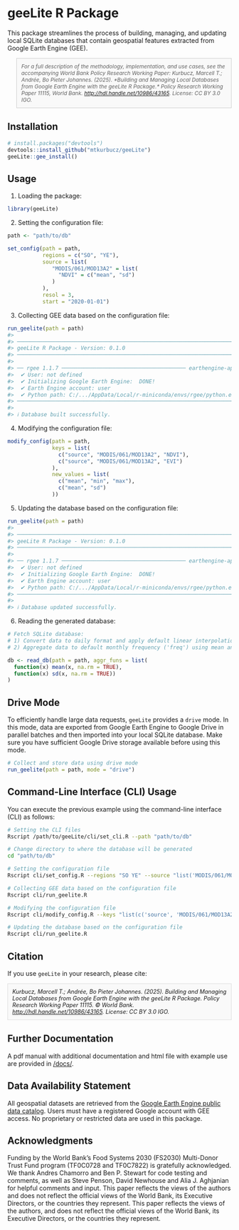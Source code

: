 
<!-- README.md is generated from README.Rmd. Please edit that file -->

# geeLite R Package

<!-- badges: start -->
<!-- badges: end -->

This package streamlines the process of building, managing, and updating
local SQLite databases that contain geospatial features extracted from
Google Earth Engine (GEE).

<blockquote style="font-size: 85%; font-style: italic; border: 1px solid #ccc; padding: 10px; background-color: #f9f9f9;">
For a full description of the methodology, implementation, and use cases, see the accompanying World Bank Policy Research Working Paper: Kurbucz, Marcell T.; Andrée, Bo Pieter Johannes. (2025). *Building and Managing Local Databases from Google Earth Engine with the geeLite R Package.* Policy Research Working Paper 11115, World Bank. <a href="http://hdl.handle.net/10986/43165">http://hdl.handle.net/10986/43165</a>. License: CC BY 3.0 IGO.
</blockquote>

## Installation

``` r
# install.packages("devtools")
devtools::install_github("mtkurbucz/geeLite")
geeLite::gee_install()
```

## Usage

1) Loading the package:

``` r
library(geeLite)
```

2) Setting the configuration file:

``` r
path <- "path/to/db"

set_config(path = path,
           regions = c("SO", "YE"),
           source = list(
              "MODIS/061/MOD13A2" = list(
                "NDVI" = c("mean", "sd")
              )
           ),
           resol = 3,
           start = "2020-01-01")
```

3) Collecting GEE data based on the configuration file:

``` r
run_geelite(path = path)
#> 
#> ────────────────────────────────────────────────────────────────────────────────
#> geeLite R Package - Version: 0.1.0
#> ────────────────────────────────────────────────────────────────────────────────
#> 
#> ── rgee 1.1.7 ─────────────────────────────────────── earthengine-api 0.1.370 ── 
#>  ✔ User: not defined 
#>  ✔ Initializing Google Earth Engine:  DONE!
#>  ✔ Earth Engine account: user
#>  ✔ Python path: C:/.../AppData/Local/r-miniconda/envs/rgee/python.exe 
#> ────────────────────────────────────────────────────────────────────────────────
#>
#> ℹ Database built successfully.
```

4) Modifying the configuration file:

``` r
modify_config(path = path,
              keys = list(
                c("source", "MODIS/061/MOD13A2", "NDVI"),
                c("source", "MODIS/061/MOD13A2", "EVI")
              ),
              new_values = list(
                c("mean", "min", "max"),
                c("mean", "sd")
              ))
```

5) Updating the database based on the configuration file:

``` r
run_geelite(path = path)
#> 
#> ────────────────────────────────────────────────────────────────────────────────
#> geeLite R Package - Version: 0.1.0
#> ────────────────────────────────────────────────────────────────────────────────
#> 
#> ── rgee 1.1.7 ─────────────────────────────────────── earthengine-api 0.1.370 ── 
#>  ✔ User: not defined 
#>  ✔ Initializing Google Earth Engine:  DONE!
#>  ✔ Earth Engine account: user
#>  ✔ Python path: C:/.../AppData/Local/r-miniconda/envs/rgee/python.exe
#> ────────────────────────────────────────────────────────────────────────────────
#>
#> ℹ Database updated successfully.
```

6) Reading the generated database:

``` r
# Fetch SQLite database:
# 1) Convert data to daily format and apply default linear interpolation ('prep_fun').
# 2) Aggregate data to default monthly frequency ('freq') using mean and standard deviation aggregation ('aggr_funs').

db <- read_db(path = path, aggr_funs = list(
  function(x) mean(x, na.rm = TRUE),
  function(x) sd(x, na.rm = TRUE))
)
```

## Drive Mode

To efficiently handle large data requests, `geeLite` provides a `drive` mode. 
In this mode, data are exported from Google Earth Engine to Google Drive in 
parallel batches and then imported into your local SQLite database. Make sure 
you have sufficient Google Drive storage available before using this mode.

``` r
# Collect and store data using drive mode
run_geelite(path = path, mode = "drive")
```

## Command-Line Interface (CLI) Usage

You can execute the previous example using the command-line interface (CLI) as 
follows:

``` bash
# Setting the CLI files
Rscript /path/to/geeLite/cli/set_cli.R --path "path/to/db"

# Change directory to where the database will be generated
cd "path/to/db"

# Setting the configuration file
Rscript cli/set_config.R --regions "SO YE" --source "list('MODIS/061/MOD13A2' = list('NDVI' = c('mean', 'min')))" --resol 3 --start "2020-01-01"

# Collecting GEE data based on the configuration file
Rscript cli/run_geelite.R

# Modifying the configuration file
Rscript cli/modify_config.R --keys "list(c('source', 'MODIS/061/MOD13A2', 'NDVI'), c('source', 'MODIS/061/MOD13A2', 'EVI'))" --new_values "list(c('mean', 'min', 'max'), c('mean', 'sd'))"

# Updating the database based on the configuration file
Rscript cli/run_geelite.R
```

## Citation

If you use `geeLite` in your research, please cite:

<div style="font-size: 90%; font-style: italic; border: 1px solid #ddd; padding: 10px; background-color: #f9f9f9;">
Kurbucz, Marcell T.; Andrée, Bo Pieter Johannes. (2025). <i>Building and Managing Local Databases from Google Earth Engine with the geeLite R Package.</i> Policy Research Working Paper 11115. © World Bank. <a href="http://hdl.handle.net/10986/43165">http://hdl.handle.net/10986/43165</a>. License: CC BY 3.0 IGO.</div>

## Further Documentation

A pdf manual with additional documentation and html file with example use are provided in [/docs/](./docs/).

## Data Availability Statement

All geospatial datasets are retrieved from the [Google Earth Engine public data catalog](https://developers.google.com/earth-engine/datasets). Users must have a registered Google account with GEE access. No proprietary or restricted data are used in this package.

## Acknowledgments

Funding by the World Bank’s Food Systems 2030 (FS2030) Multi-Donor Trust Fund program (TF0C0728 and TF0C7822) is gratefully acknowledged. We thank Andres Chamorro and Ben P. Stewart for code testing and comments, as well as Steve Penson, David Newhouse and Alia J. Aghjanian for helpful comments and input. This paper reflects the views of the authors and does not reflect the official views of the World Bank, its Executive Directors, or the countries they represent. This paper reflects the views of the authors, and does not reflect the official views of the World Bank, its Executive Directors, or the countries they represent.
